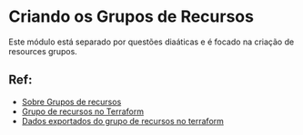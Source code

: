 # Criando os Grupos de Recursos
Este módulo está separado por questões diaáticas e é focado na criação de resources grupos.
## Ref:
- [Sobre Grupos de recursos](https://docs.microsoft.com/pt-br/azure/azure-resource-manager/management/overview#resource-groups)
- [Grupo de recursos no Terraform](https://registry.terraform.io/providers/hashicorp/azurerm/latest/docs/resources/resource_group)
- [Dados exportados do grupo de recursos no terraform](https://registry.terraform.io/providers/hashicorp/azurerm/latest/docs/data-sources/resource_group)
